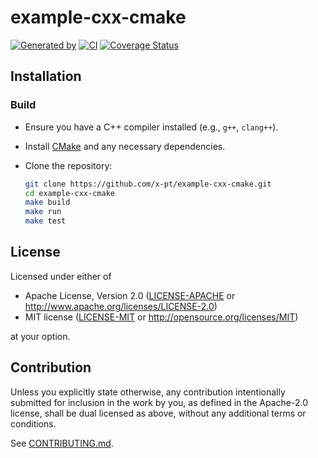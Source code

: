 # example-cxx-cmake

[![Generated by](https://img.shields.io/badge/Generated%20by-x--pt%2Ftemplate-blue)](https://github.com/x-pt/template)
[![CI](https://github.com/x-pt/example-cxx-cmake/workflows/CI/badge.svg)](https://github.com/x-pt/example-cxx-cmake/actions)
[![Coverage Status](https://coveralls.io/repos/github/x-pt/example-cxx-cmake/badge.svg?branch=main)](https://coveralls.io/github/x-pt/example-cxx-cmake?branch=main)

## Installation

### Build

- Ensure you have a C++ compiler installed (e.g., `g++`, `clang++`).

- Install [CMake](https://cmake.org/install/) and any necessary dependencies.

- Clone the repository:

    ```sh
    git clone https://github.com/x-pt/example-cxx-cmake.git
    cd example-cxx-cmake
    make build
    make run
    make test
    ```

## License

Licensed under either of

- Apache License, Version 2.0
  ([LICENSE-APACHE](LICENSE-APACHE) or http://www.apache.org/licenses/LICENSE-2.0)
- MIT license
  ([LICENSE-MIT](LICENSE-MIT) or http://opensource.org/licenses/MIT)

at your option.

## Contribution

Unless you explicitly state otherwise, any contribution intentionally submitted
for inclusion in the work by you, as defined in the Apache-2.0 license, shall be
dual licensed as above, without any additional terms or conditions.

See [CONTRIBUTING.md](CONTRIBUTING.md).
